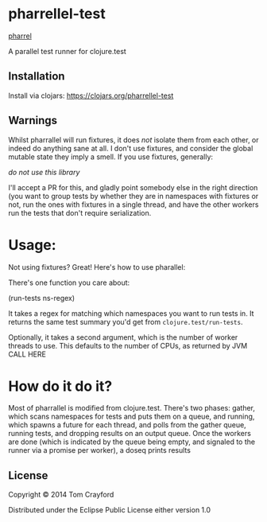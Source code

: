 # pharrellel-test

[pharrel](http://cl.ly/image/0W3K0Z2n3n2d/Image%202014-03-25%20at%201.00.52%20PM.png)

A parallel test runner for clojure.test

## Installation

Install via clojars: https://clojars.org/pharrellel-test

## Warnings

Whilst pharrallel will run fixtures, it does *not* isolate them from each other, or indeed do anything sane at all. I don't use fixtures, and consider the global mutable state they imply a smell. If you use fixtures, generally:

_do not use this library_

I'll accept a PR for this, and gladly point somebody else in the right direction (you want to group tests by whether they are in namespaces with fixtures or not, run the ones with fixtures in a single thread, and have the other workers run the tests that don't require serialization.

# Usage:

Not using fixtures? Great! Here's how to use pharallel:

There's one function you care about:

(run-tests ns-regex)

It takes a regex for matching which namespaces you want to run tests in. It returns the same test summary you'd get from `clojure.test/run-tests`.

Optionally, it takes a second argument, which is the number of worker threads to use. This defaults to the number of CPUs, as returned by JVM CALL HERE

# How do it do it?

Most of pharrallel is modified from clojure.test. There's two phases: gather, which scans namespaces for tests and puts them on a queue, and running, which spawns a future for each thread, and polls from the gather queue, running tests, and dropping results on an output queue. Once the workers are done (which is indicated by the queue being empty, and signaled to the runner via a promise per worker), a doseq prints results

## License

Copyright © 2014 Tom Crayford

Distributed under the Eclipse Public License either version 1.0
